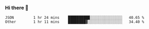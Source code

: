 ### Hi there 👋

<!--
**yeya24/yeya24** is a ✨ _special_ ✨ repository because its `README.md` (this file) appears on your GitHub profile.

Here are some ideas to get you started:

- 🔭 I’m currently working on ...
- 🌱 I’m currently learning ...
- 👯 I’m looking to collaborate on ...
- 🤔 I’m looking for help with ...
- 💬 Ask me about ...
- 📫 How to reach me: ...
- 😄 Pronouns: ...
- ⚡ Fun fact: ...
-->

<!--START_SECTION:waka-->

```text
JSON         1 hr 24 mins    ██████████░░░░░░░░░░░░░░░   40.65 %
Other        1 hr 11 mins    ████████▓░░░░░░░░░░░░░░░░   34.40 %
```

<!--END_SECTION:waka-->
